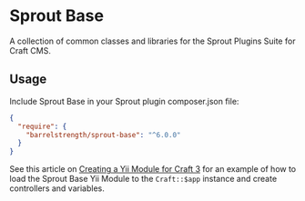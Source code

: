 # Sprout Base

A collection of common classes and libraries for the Sprout Plugins Suite for Craft CMS.

## Usage

Include Sprout Base in your Sprout plugin composer.json file:

``` json
{
  "require": {
    "barrelstrength/sprout-base": "^6.0.0"
  }
}
```

See this article on [Creating a Yii Module for Craft 3](https://straightupcraft.com/articles/creating-a-yii-module-for-craft-3) for an example of how to load the Sprout Base Yii Module to the `Craft::$app` instance and create controllers and variables.
